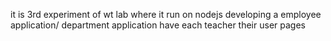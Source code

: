 it is 3rd experiment of wt lab where it run on nodejs developing a employee application/ department application have each teacher their user pages
